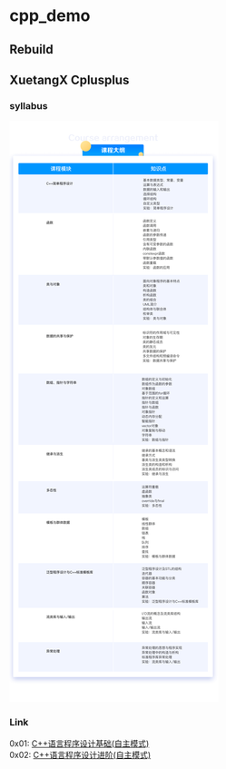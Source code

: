 # cpp_demo

## Rebuild

## XuetangX Cplusplus

### syllabus
![cpp_syllabus](./Doc/image/syllabus.png)

### Link
0x01: [C++语言程序设计基础(自主模式)](http://www.xuetangx.com/courses/course-v1:TsinghuaX+00740043X_2015_T2+sp/about)  
0x02: [C++语言程序设计进阶(自主模式)](http://www.xuetangx.com/courses/course-v1:TsinghuaX+00740043_2x_2015_T2+sp/about)